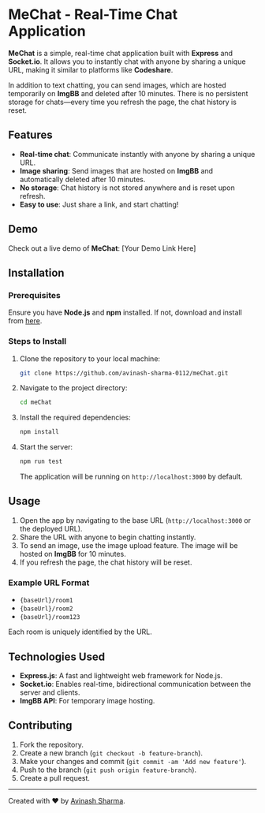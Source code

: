# MeChat - Real-Time Chat Application

**MeChat** is a simple, real-time chat application built with **Express** and **Socket.io**. It allows you to instantly chat with anyone by sharing a unique URL, making it similar to platforms like **Codeshare**. 

In addition to text chatting, you can send images, which are hosted temporarily on **ImgBB** and deleted after 10 minutes. There is no persistent storage for chats—every time you refresh the page, the chat history is reset.

## Features

- **Real-time chat**: Communicate instantly with anyone by sharing a unique URL.
- **Image sharing**: Send images that are hosted on **ImgBB** and automatically deleted after 10 minutes.
- **No storage**: Chat history is not stored anywhere and is reset upon refresh.
- **Easy to use**: Just share a link, and start chatting!

## Demo

Check out a live demo of **MeChat**: [Your Demo Link Here]

## Installation

### Prerequisites

Ensure you have **Node.js** and **npm** installed. If not, download and install from [here](https://nodejs.org/).

### Steps to Install

1. Clone the repository to your local machine:

    ```bash
    git clone https://github.com/avinash-sharma-0112/meChat.git
    ```

2. Navigate to the project directory:

    ```bash
    cd meChat
    ```

3. Install the required dependencies:

    ```bash
    npm install
    ```

4. Start the server:

    ```bash
    npm run test
    ```

    The application will be running on `http://localhost:3000` by default.

## Usage

1. Open the app by navigating to the base URL (`http://localhost:3000` or the deployed URL).
2. Share the URL with anyone to begin chatting instantly.
3. To send an image, use the image upload feature. The image will be hosted on **ImgBB** for 10 minutes.
4. If you refresh the page, the chat history will be reset.

### Example URL Format

- `{baseUrl}/room1`
- `{baseUrl}/room2`
- `{baseUrl}/room123`

Each room is uniquely identified by the URL.

## Technologies Used

- **Express.js**: A fast and lightweight web framework for Node.js.
- **Socket.io**: Enables real-time, bidirectional communication between the server and clients.
- **ImgBB API**: For temporary image hosting.
  
## Contributing

1. Fork the repository.
2. Create a new branch (`git checkout -b feature-branch`).
3. Make your changes and commit (`git commit -am 'Add new feature'`).
4. Push to the branch (`git push origin feature-branch`).
5. Create a pull request.

---

Created with ❤️ by [Avinash Sharma](https://github.com/avinash-sharma-0112).
